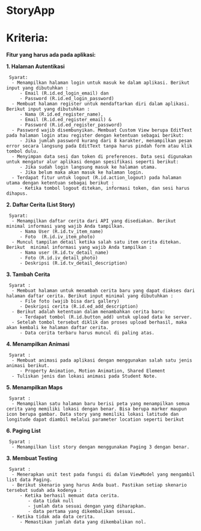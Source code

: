 # StoryApp

# Kriteria:
**Fitur yang harus ada pada aplikasi:**

  **1. Halaman Autentikasi**
     
     Syarat:
      - Menampilkan halaman login untuk masuk ke dalam aplikasi. Berikut input yang dibutuhkan :
         - Email (R.id.ed_login_email) dan 
         - Password (R.id.ed_login_password)
      - Membuat halaman register untuk mendaftarkan diri dalam aplikasi. Berikut input yang dibutuhkan :
         - Nama (R.id.ed_register_name), 
         - Email (R.id.ed_register_email) & 
         - Password (R.id.ed_register_password)
      - Password wajib disembunyikan. Membuat Custom View berupa EditText pada halaman login atau register dengan ketentuan sebagai berikut:
         - Jika jumlah password kurang dari 8 karakter, menampilkan pesan error secara langsung pada EditText tanpa harus pindah form atau klik tombol dulu.
      - Menyimpan data sesi dan token di preferences. Data sesi digunakan untuk mengatur alur aplikasi dengan spesifikasi seperti berikut: 
         - Jika sudah login langsung masuk ke halaman utama. 
         - Jika belum maka akan masuk ke halaman login. 
      - Terdapat fitur untuk logout (R.id.action_logout) pada halaman utama dengan ketentuan sebagai berikut :
         - Ketika tombol logout ditekan, informasi token, dan sesi harus dihapus.
      
  **2. Daftar Cerita (List Story)**
     
     Syarat:
      - Menampilkan daftar cerita dari API yang disediakan. Berikut minimal informasi yang wajib Anda tampilkan.
         - Nama User (R.id.tv_item_name)
         - Foto  (R.id.iv_item_photo)
      - Muncul tampilan detail ketika salah satu item cerita ditekan. Berikut  minimal informasi yang wajib Anda tampilkan :
         - Nama user (R.id.tv_detail_name)
         - Foto (R.id.iv_detail_photo)
         - Deskripsi (R.id.tv_detail_description)

**3. Tambah Cerita**

     Syarat :
      - Membuat halaman untuk menambah cerita baru yang dapat diakses dari halaman daftar cerita. Berikut input minimal yang dibutuhkan :
         - File foto (wajib bisa dari gallery)
         - Deskripsi cerita (R.id.ed_add_description)
      - Berikut adalah ketentuan dalam menambahkan cerita baru: 
         - Terdapat tombol (R.id.button_add) untuk upload data ke server. 
      - Setelah tombol tersebut diklik dan proses upload berhasil, maka akan kembali ke halaman daftar cerita. 
         - Data cerita terbaru harus muncul di paling atas.
         
 **4. Menampilkan Animasi**

     Syarat :
      - Membuat animasi pada aplikasi dengan menggunakan salah satu jenis animasi berikut.
         - Property Animation, Motion Animation, Shared Element
      - Tuliskan jenis dan lokasi animasi pada Student Note.

**5. Menampilkan Maps**

     Syarat :
      - Menampilkan satu halaman baru berisi peta yang menampilkan semua cerita yang memiliki lokasi dengan benar. Bisa berupa marker maupun icon berupa gambar. Data story yang memiliki lokasi latitude dan longitude dapat diambil melalui parameter location seperti berikut

**6. Paging List**

     Syarat :
      - Menampilkan list story dengan menggunakan Paging 3 dengan benar.

**3. Membuat Testing**

     Syarat :
      - Menerapkan unit test pada fungsi di dalam ViewModel yang mengambil list data Paging.
      - Berikut skenario yang harus Anda buat. Pastikan setiap skenario tersebut sudah ada kodenya : 
         - Ketika berhasil memuat data cerita.
            - data tidak null
            - jumlah data sesuai dengan yang diharapkan.
            - data pertama yang dikembalikan sesuai.
      - Ketika tidak ada data cerita.
         - Memastikan jumlah data yang dikembalikan nol.
